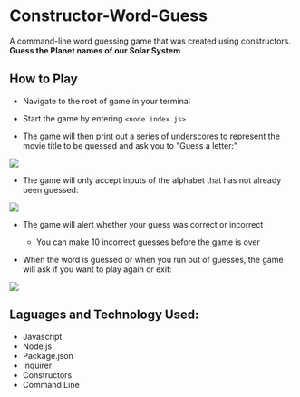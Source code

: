 # Constructor-Word-Guess
A command-line word guessing game that was created using constructors.
**Guess the Planet names of our Solar System**
## How to Play
- Navigate to the root of game in your terminal

- Start the game by entering `<node index.js>`

- The game will then print out a series of underscores to represent the movie title to be guessed and ask you to "Guess a letter:"

![](images/start-game.PNG)

- The game will only accept inputs of the alphabet that has not already been guessed:

![](images/input-validation.PNG)

- The game will alert whether your guess was correct or incorrect
    - You can make 10 incorrect guesses before the game is over

- When the word is guessed or when you run out of guesses, the game will ask if you want to play again or exit:

![](images/you-win.PNG)

## Laguages and Technology Used:
- Javascript
- Node.js
- Package.json
- Inquirer
- Constructors
- Command Line